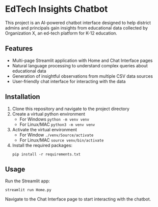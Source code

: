 # EdTech Insights Chatbot

This project is an AI-powered chatbot interface designed to help district admins and principals gain insights from educational data collected by Organization X, an ed-tech platform for K-12 education.

## Features

- Multi-page Streamlit application with Home and Chat Interface pages
- Natural language processing to understand complex queries about educational data
- Generation of insightful observations from multiple CSV data sources
- User-friendly chat interface for interacting with the data

## Installation

1. Clone this repository and navigate to the project directory
2. Create a virtual python environment
   - For Windows `python -m venv venv`
   - For Linux/MAC `python3 -m venv venv`
3. Activate the virtual environment
   - For Window `./venv/Source/activate`
   - For Linux/MAC `source venv/bin/activate`
4. Install the required packages:
   ```
   pip install -r requirements.txt
   ```

## Usage

Run the Streamlit app:

```
streamlit run Home.py
```

Navigate to the Chat Interface page to start interacting with the chatbot.
